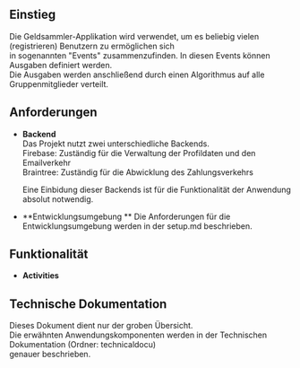 ## Einstieg  
  
Die Geldsammler-Applikation wird verwendet, um es beliebig vielen (registrieren) Benutzern zu ermöglichen sich  
in sogenannten "Events" zusammenzufinden. In diesen Events können Ausgaben definiert werden.  
Die Ausgaben werden anschließend durch einen Algorithmus auf alle Gruppenmitglieder verteilt.   
  
## Anforderungen  
  
- **Backend**  
Das Projekt nutzt zwei unterschiedliche Backends.  
Firebase: Zuständig für die Verwaltung der Profildaten und den Emailverkehr  
Braintree: Zuständig für die Abwicklung des Zahlungsverkehrs  
  
	Eine Einbidung dieser Backends ist für die Funktionalität der Anwendung absolut notwendig.  
  
- **Entwicklungsumgebung  **
Die Anforderungen für die Entwicklungsumgebung werden in der setup.md beschrieben.  
  
## Funktionalität  
  
- **Activities**  
  
## Technische Dokumentation  
Dieses Dokument dient nur der groben Übersicht.  
Die erwähnten Anwendungskomponenten werden in der Technischen Dokumentation (Ordner: technicaldocu)   
genauer beschrieben.